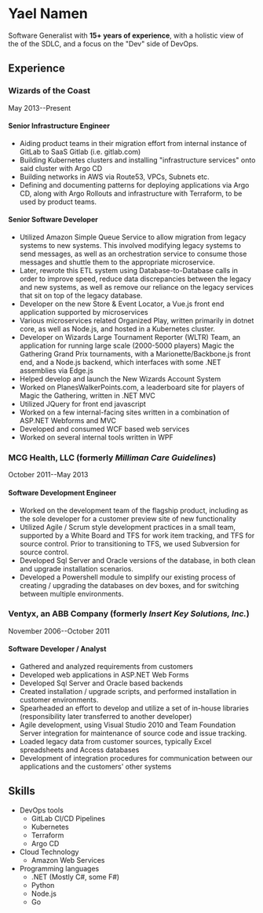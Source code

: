 # Yael Namen

Software Generalist with **15+ years of experience**, with a holistic view of the of the SDLC, and a focus on the "Dev" side of DevOps.

## Experience

### Wizards of the Coast

May 2013--Present

#### Senior Infrastructure Engineer

- Aiding product teams in their migration effort from internal instance of GitLab to SaaS Gitlab (i.e. gitlab.com)
- Building Kubernetes clusters and installing "infrastructure services" onto said cluster with Argo CD
- Building networks in AWS via Route53, VPCs, Subnets etc.
- Defining and documenting patterns for deploying applications via Argo CD, along with Argo Rollouts and infrastructure with Terraform, to be used by product teams.

#### Senior Software Developer

- Utilized Amazon Simple Queue Service to allow migration from legacy systems to new systems.
  This involved modifying legacy systems to send messages, as well as an orchestration service to consume those messages and shuttle them to the appropriate microservice.
- Later, rewrote this ETL system using Database-to-Database calls in order to improve speed, reduce data discrepancies between the legacy and new systems, as well as remove our reliance on the legacy services that sit on top of the legacy database.
- Developer on the new Store & Event Locator, a Vue.js front end application supported by microservices
- Various microservices related Organized Play, written primarily in dotnet core, as well as Node.js, and hosted in a Kubernetes cluster.
- Developer on Wizards Large Tournament Reporter (WLTR) Team, an application for running large scale (2000-5000 players) Magic the Gathering Grand Prix tournaments, with a Marionette/Backbone.js front end, and a Node.js backend, which interfaces with some .NET assemblies via Edge.js
- Helped develop and launch the New Wizards Account System
- Worked on PlanesWalkerPoints.com, a leaderboard site for players of Magic the Gathering, written in .NET MVC
- Utilized JQuery for front end javascript
- Worked on a few internal-facing sites written in a combination of ASP.NET Webforms and MVC
- Developed and consumed WCF based web services
- Worked on several internal tools written in WPF

### MCG Health, LLC (formerly _Milliman Care Guidelines_)

October 2011--May 2013

#### Software Development Engineer

- Worked on the development team of the flagship product, including as the sole developer for a customer preview site of new functionality
- Utilized Agile / Scrum style development practices in a small team, supported by a White Board and TFS for work item tracking, and TFS for source control.
  Prior to transitioning to TFS, we used Subversion for source control.
- Developed Sql Server and Oracle versions of the database, in both clean and upgrade installation scenarios.
- Developed a Powershell module to simplify our existing process of creating / upgrading the databases on dev boxes, and for switching between multiple environments.

### Ventyx, an ABB Company (formerly _Insert Key Solutions, Inc._)

November 2006--October 2011

#### Software Developer / Analyst

- Gathered and analyzed requirements from customers
- Developed web applications in ASP.NET Web Forms
- Developed Sql Server and Oracle based backends
- Created installation / upgrade scripts, and performed installation in customer environments.
- Spearheaded an effort to develop and utilize a set of in-house libraries (responsibility later transferred to another developer)
- Agile development, using Visual Studio 2010 and Team Foundation Server integration for maintenance of source code and issue tracking.
- Loaded legacy data from customer sources, typically Excel spreadsheets and Access databases
- Development of integration procedures for communication between our applications and the customers' other systems

## Skills

- DevOps tools
  - GitLab CI/CD Pipelines
  - Kubernetes
  - Terraform
  - Argo CD
- Cloud Technology
  - Amazon Web Services
- Programming languages
  - .NET (Mostly C#, some F#)
  - Python
  - Node.js
  - Go
